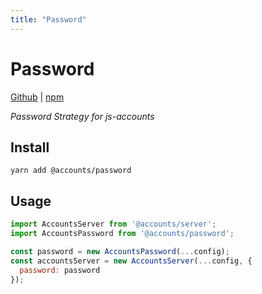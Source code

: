 ```yaml
---
title: "Password"
---
```


# Password

[Github](https://github.com/js-accounts/accounts) | [npm](https://www.npmjs.com/package/@accounts/password)

*Password Strategy for js-accounts*

## Install

```
yarn add @accounts/password
```

## Usage

```javascript
import AccountsServer from '@accounts/server';
import AccountsPassword from '@accounts/password';

const password = new AccountsPassword(...config);
const accountsServer = new AccountsServer(...config, {
  password: password
});
```
